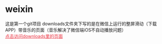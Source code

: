 # weixin
这是第一个git项目
downloads文件夹下写的是在微信上运行的整屏滑动（下载APP）带音乐的页面（音乐解决了微信端iOS不自动播放问题）
<br />
<a href="https://song-ran.github.io/weixin/downloads" style="color:#eb3341;">点击访问downloads里的页面</a>